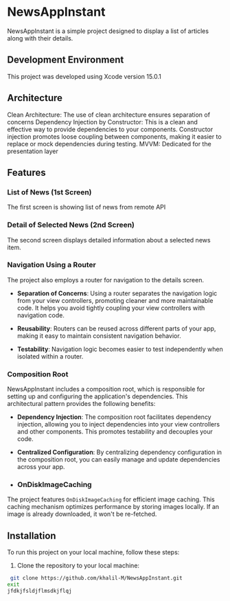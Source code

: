 # NewsAppInstant


NewsAppInstant is a simple project designed to display a list of articles along with their details.

## Development Environment

This project was developed using Xcode version 15.0.1

## Architecture
Clean Architecture: The use of clean architecture ensures separation of concerns
Dependency Injection by Constructor: This is a clean and effective way to provide dependencies to your components. Constructor injection promotes loose coupling between components, making it easier to replace or mock dependencies during testing.
MVVM: Dedicated for the presentation layer


## Features

### List of News (1st Screen)
The first screen is showing list of news from remote API

### Detail of Selected News (2nd Screen)
The second screen displays detailed information about a selected news item. 


### Navigation Using a Router

The project also employs a router for navigation to the details screen.

- **Separation of Concerns**: Using a router separates the navigation logic from your view controllers, promoting cleaner and more maintainable code. It helps you avoid tightly coupling your view controllers with navigation code.

- **Reusability**: Routers can be reused across different parts of your app, making it easy to maintain consistent navigation behavior.

- **Testability**: Navigation logic becomes easier to test independently when isolated within a router.

### Composition Root

NewsAppInstant
 includes a composition root, which is responsible for setting up and configuring the application's dependencies. This architectural pattern provides the following benefits:

- **Dependency Injection**: The composition root facilitates dependency injection, allowing you to inject dependencies into your view controllers and other components. This promotes testability and decouples your code.

- **Centralized Configuration**: By centralizing dependency configuration in the composition root, you can easily manage and update dependencies across your app.

- ### OnDiskImageCaching

The project features `OnDiskImageCaching` for efficient image caching. This caching mechanism optimizes performance by storing images locally. If an image is already downloaded, it won't be re-fetched.

## Installation

To run this project on your local machine, follow these steps:

1. Clone the repository to your local machine:

  ```bash
   git clone https://github.com/khalil-M/NewsAppInstant.git
exit
jfdkjfsldjflmsdkjflqj



